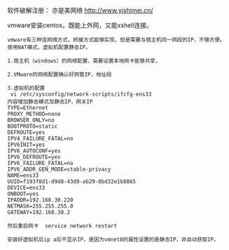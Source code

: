 软件破解注册： 亦是美网络 http://www.yishimei.cn/

vmware安装centos，既能上外网，又能xshell连接。 
     
    vmware有三种连网络方式，桥接方式能够实现，但是需要与宿主机同一网段的IP，不够方便。 使用NAT模式，虚拟机配置静态IP。 
     
    1.宿主机（windows）的网络配置，需要设置本地网卡能够共享， 
     
    2.VMware的网络配置确认好网管IP，地址段 
     
    3.虚拟机的配置 
     vi /etc/sysconfig/network-scripts/ifcfg-ens33 
    内容增加静态模式及静态IP，网关IP 
    TYPE=Ethernet 
    PROXY_METHOD=none 
    BROWSER_ONLY=no 
    BOOTPROTO=static 
    DEFROUTE=yes 
    IPV4_FAILURE_FATAL=no 
    IPV6INIT=yes 
    IPV6_AUTOCONF=yes 
    IPV6_DEFROUTE=yes 
    IPV6_FAILURE_FATAL=no 
    IPV6_ADDR_GEN_MODE=stable-privacy 
    NAME=ens33 
    UUID=f193f8d1-d9d8-43d9-ab29-0bd32e1b8865 
    DEVICE=ens33 
    ONBOOT=yes 
    IPADDR=192.168.30.220 
    NETMASK=255.255.255.0 
    GATEWAY=192.168.30.2 
     
    然后重启网卡  service network restart 
     
    安装好虚拟机后ip a后不显示IP，是因为vmnet8的属性设置的是静态IP，非自动获取IP。 
    